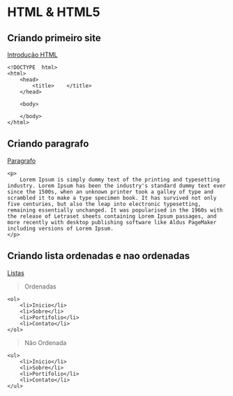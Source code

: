 # HTML & HTML5

## Criando primeiro site

[Introdução HTML](https://www.w3schools.com/html/)

```
<!DOCTYPE  html>
<html>
    <head>
        <title>    </title>
    </head>
    
    <body>

    </body>
</html>
```

## Criando paragrafo

[Paragrafo](https://www.w3schools.com/tags/tag_p.asp)

```
<p>
    Lorem Ipsum is simply dummy text of the printing and typesetting industry. Lorem Ipsum has been the industry's standard dummy text ever since the 1500s, when an unknown printer took a galley of type and scrambled it to make a type specimen book. It has survived not only five centuries, but also the leap into electronic typesetting, remaining essentially unchanged. It was popularised in the 1960s with the release of Letraset sheets containing Lorem Ipsum passages, and more recently with desktop publishing software like Aldus PageMaker including versions of Lorem Ipsum.
</p>
```

## Criando lista ordenadas e nao ordenadas

[Listas](https://www.w3schools.com/html/html_lists.asp)

<!-- Blockquote -->
> Ordenadas

```
<ol>
    <li>Inicio</li>
    <li>Sobre</li>
    <li>Portifolio</li>
    <li>Contato</li>
</ol>
```
<!-- Blockquote -->
> Não Ordenada

```
<ul>
    <li>Inicio</li>
    <li>Sobre</li>
    <li>Portifolio</li>
    <li>Contato</li>
</ul>

```